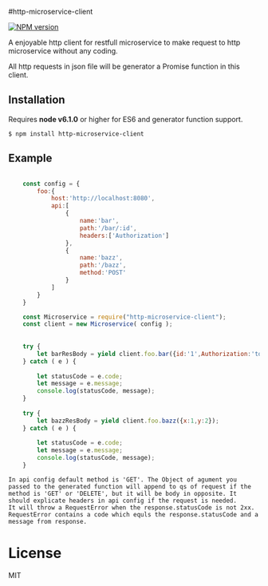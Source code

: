 #http-microservice-client

  [![NPM version][npm-image]][npm-url]

  A enjoyable http client for restfull microservice to make request to http microservice without any coding.
  
  All http requests in json file will be generator a Promise function in this client. 

## Installation

 Requires __node v6.1.0__ or higher for ES6 and generator function support.

```
$ npm install http-microservice-client
```

## Example

```js

    const config = {
        foo:{
            host:'http://localhost:8080',
            api:[
                {
                    name:'bar',
                    path:'/bar/:id',
                    headers:['Authorization']
                },
                {
                    name:'bazz',
                    path:'/bazz',
                    method:'POST'
                }
            ]
        }
    }

    const Microservice = require("http-microservice-client");
    const client = new Microservice( config );
    
    
    try {
        let barResBody = yield client.foo.bar({id:'1',Authorization:'token'})
    } catch ( e ) {
    
        let statusCode = e.code;
        let message = e.message;
        console.log(statusCode, message);
    }
    
    try {
        let bazzResBody = yield client.foo.bazz({x:1,y:2});
    } catch ( e ) {
    
        let statusCode = e.code;
        let message = e.message;
        console.log(statusCode, message);
    }

```
    In api config default method is 'GET'. The Object of agument you passed to the generated function will append to qs of request if the method is 'GET' or 'DELETE', but it will be body in opposite. It should explicate headers in api config if the request is needed.
    It will throw a RequestError when the response.statusCode is not 2xx. RequestError contains a code which equls the response.statusCode and a message from response.
    
# License
  
  MIT

[npm-image]: https://img.shields.io/npm/v/http-microservice-client.svg?style=flat
[npm-url]: https://www.npmjs.com/package/http-microservice-client
